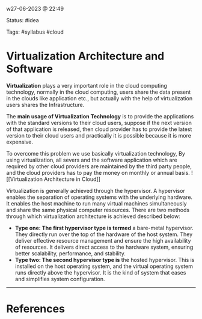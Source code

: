 w27-06-2023 @ 22:49

Status: #idea

Tags: #syllabus #cloud 

# Virtualization Architecture and Software
**Virtualization** plays a very important role in the cloud computing technology, normally in the cloud computing, users share the data present in the clouds like application etc., but actually with the help of virtualization users shares the Infrastructure.

The **main usage of Virtualization Technology** is to provide the applications with the standard versions to their cloud users, suppose if the next version of that application is released, then cloud provider has to provide the latest version to their cloud users and practically it is possible because it is more expensive.

To overcome this problem we use basically virtualization technology, By using virtualization, all severs and the software application which are required by other cloud providers are maintained by the third party people, and the cloud providers has to pay the money on monthly or annual basis.
![[Virtualization Architecture in Cloud]]

Virtualization is generally achieved through the hypervisor. A hypervisor enables the separation of operating systems with the underlying hardware. It enables the host machine to run many virtual machines simultaneously and share the same physical computer resources. There are two methods through which virtualization architecture is achieved described below:

- **Type one: The first hypervisor type is termed** a bare-metal hypervisor. They directly run over the top of the hardware of the host system. They deliver effective resource management and ensure the high availability of resources. It delivers direct access to the hardware system, ensuring better scalability, performance, and stability.
- **Type two: The second hypervisor type is** the hosted hypervisor. This is installed on the host operating system, and the virtual operating system runs directly above the hypervisor. It is the kind of system that eases and simplifies system configuration.

---
# References